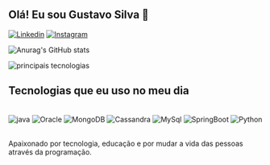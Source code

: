 ## Olá! Eu sou Gustavo Silva 👋

[![Linkedin](https://img.shields.io/badge/LinkedIn-0077B5?style=for-the-badge&logo=linkedin&logoColor=white)](https://www.linkedin.com/in/gustavo-willian-martins-da-silva-43b643232/)
[![Instagram](https://img.shields.io/badge/Instagram-E4405F?style=for-the-badge&logo=instagram&logoColor=white)](https://www.instagram.com/eugustavomartins__/)

![Anurag's GitHub stats](https://github-readme-stats.vercel.app/api?username=GustavoWMSilva&show_icons=true&theme=radical)


![principais tecnologias](https://github-readme-stats.vercel.app/api/top-langs/?username=GustavoWMSilva&layout=compact)

## Tecnologias que eu uso no meu dia
<div style="display: inline_block"><br/>
  <img align="center" alt="java" src="https://img.shields.io/badge/Java-ED8B00?style=for-the-badge&logo=openjdk&logoColor=white"/>
  <img align="center" alt="Oracle" src="https://img.shields.io/badge/Oracle-F80000?style=for-the-badge&logo=oracle&logoColor=black"/>
  <img align="center" alt="MongoDB" src="https://img.shields.io/badge/MongoDB-4EA94B?style=for-the-badge&logo=mongodb&logoColor=white"/>
  <img align="center" alt="Cassandra" src="https://img.shields.io/badge/Cassandra-1287B1?style=for-the-badge&logo=apache%20cassandra&logoColor=white"/>
  <img align="center" alt="MySql" src="https://img.shields.io/badge/MySQL-00000F?style=for-the-badge&logo=mysql&logoColor=white"/>
  <img align="center" alt="SpringBoot" src="https://img.shields.io/badge/Spring-6DB33F?style=for-the-badge&logo=spring&logoColor=white"/>
  <img align="center" alt="Python" src="https://img.shields.io/badge/Python-14354C?style=for-the-badge&logo=python&logoColor=white"/>
</div><br>

Apaixonado por tecnologia, educação e por mudar a vida das pessoas através da programação.
